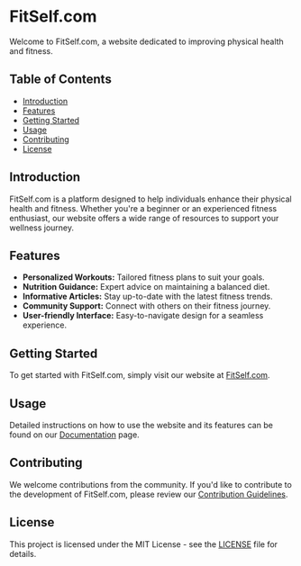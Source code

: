 # FitSelf.com

Welcome to FitSelf.com, a website dedicated to improving physical health and fitness.

## Table of Contents

- [Introduction](#introduction)
- [Features](#features)
- [Getting Started](#getting-started)
- [Usage](#usage)
- [Contributing](#contributing)
- [License](#license)

## Introduction

FitSelf.com is a platform designed to help individuals enhance their physical health and fitness. Whether you're a beginner or an experienced fitness enthusiast, our website offers a wide range of resources to support your wellness journey.

## Features

- **Personalized Workouts:** Tailored fitness plans to suit your goals.
- **Nutrition Guidance:** Expert advice on maintaining a balanced diet.
- **Informative Articles:** Stay up-to-date with the latest fitness trends.
- **Community Support:** Connect with others on their fitness journey.
- **User-friendly Interface:** Easy-to-navigate design for a seamless experience.

## Getting Started

To get started with FitSelf.com, simply visit our website at [FitSelf.com](https://www.fitself.com).

## Usage

Detailed instructions on how to use the website and its features can be found on our [Documentation](https://www.fitself.com/documentation) page.

## Contributing

We welcome contributions from the community. If you'd like to contribute to the development of FitSelf.com, please review our [Contribution Guidelines](CONTRIBUTING.md).

## License

This project is licensed under the MIT License - see the [LICENSE](LICENSE) file for details.

